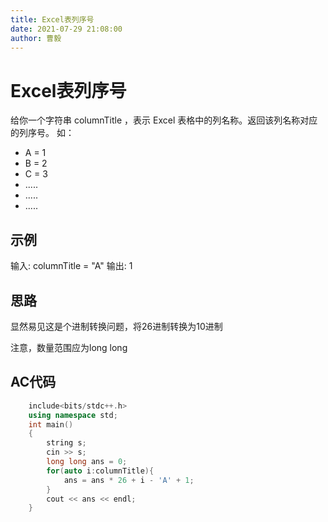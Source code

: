 ```yaml
---
title: Excel表列序号
date: 2021-07-29 21:08:00
author: 曹毅
---
```

# Excel表列序号
给你一个字符串 columnTitle ，表示 Excel 表格中的列名称。返回该列名称对应的列序号。
如：
- A = 1
- B = 2
- C = 3
- .....
- .....
- .....

## 示例
输入: columnTitle = "A"
输出: 1
## 思路
显然易见这是个进制转换问题，将26进制转换为10进制

注意，数量范围应为long long
## AC代码
```cpp
    include<bits/stdc++.h>
    using namespace std;
    int main()
    {
        string s;
        cin >> s;
        long long ans = 0;
        for(auto i:columnTitle){
            ans = ans * 26 + i - 'A' + 1;
        }
        cout << ans << endl;
    }
```